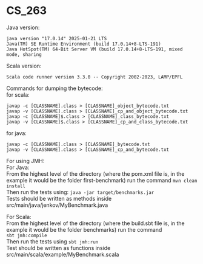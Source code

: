 # CS_263
Java version: 
```
java version "17.0.14" 2025-01-21 LTS
Java(TM) SE Runtime Environment (build 17.0.14+8-LTS-191)
Java HotSpot(TM) 64-Bit Server VM (build 17.0.14+8-LTS-191, mixed mode, sharing
```

Scala version:
```
Scala code runner version 3.3.0 -- Copyright 2002-2023, LAMP/EPFL
```


Commands for dumping the bytecode:<br>
for scala:
```
javap -c [CLASSNAME].class > [CLASSNAME]_object_bytecode.txt
javap -v [CLASSNAME].class > [CLASSNAME]_cp_and_object_bytecode.txt
javap -c [CLASSNAME]$.class > [CLASSNAME]_class_bytecode.txt
javap -v [CLASSNAME]$.class > [CLASSNAME]_cp_and_class_bytecode.txt
```

for java:
```
javap -c [CLASSNAME].class > [CLASSNAME]_bytecode.txt
javap -v [CLASSNAME].class > [CLASSNAME]_cp_and_bytecode.txt
```


For using JMH:<br>
For Java: <br>
From the highest level of the directory (where the pom.xml file is, in the example it would be the folder first-benchmark) run the command `mvn clean install` <br>
Then run the tests using: `java -jar target/benchmarks.jar` <br>
Tests should be written as methods inside src/main/java/jenkov/MyBenchmark.java <br>

For Scala: <br>
From the highest level of the directory (where the build.sbt file is, in the example it would be the folder benchmarks) run the command <br>
`sbt jmh:compile` <br>
Then run the tests using `sbt jmh:run`<br>
Test should be written as functions inside src/main/scala/example/MyBenchmark.scala <br>
